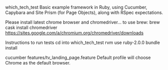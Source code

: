 which_tech_test
Basic example framework in Ruby, using Cucumber, Capybara and Site Prism (for Page Objects), along with RSpec expectations.

Please install latest chrome browser and chromedriver...
to use brew: brew cask install chromedriver
https://sites.google.com/a/chromium.org/chromedriver/downloads

Instructions to run tests
cd into which_tech_test
rvm use ruby-2.0.0
bundle install

cucumber features/tv_landing_page.feature
Default profile will choose Chrome as the default browser.
